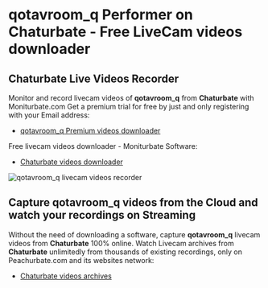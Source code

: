 # qotavroom_q Performer on Chaturbate - Free LiveCam videos downloader

## Chaturbate Live Videos Recorder

Monitor and record livecam videos of **qotavroom_q** from **Chaturbate** with Moniturbate.com
Get a premium trial for free by just and only registering with your Email address:
* [qotavroom_q Premium videos downloader](https://moniturbate.com/request-demo-licence-key.html)

Free livecam videos downloader - Moniturbate Software:
* [Chaturbate videos downloader](https://moniturbate.com/moniturbate-download-software.html)

![qotavroom_q livecam videos recorder](https://peachurnet.com/templates/moniturbate-software.png)


## Capture qotavroom_q videos from the Cloud and watch your recordings on Streaming

Without the need of downloading a software, capture **qotavroom_q** livecam videos from **Chaturbate** 100% online.
Watch Livecam archives from **Chaturbate** unlimitedly from thousands of existing recordings, only on Peachurbate.com and its websites network:
* [Chaturbate videos archives](https://peachurnet.com/)